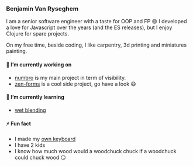 ### Benjamin Van Ryseghem

I am a senior software engineer with a taste for OOP and FP :smile:
I developed a love for Javascript over the years (and the ES releases),
but I enjoy Clojure for spare projects.

On my free time, beside coding, I like carpentry, 3d printing and miniatures painting.

#### 🔭 I’m currently working on

- [numbro](https://github.com/BenjaminVanRyseghem/numbro) is my main project in term of visibility.
- [zen-forms](https://github.com/BenjaminVanRyseghem/zen-forms/) is a cool side project, go have a look :smile:

#### 🌱 I’m currently learning

- [wet blending](https://www.youtube.com/watch?v=ERX3ghWvMDw&list=PLJ94-fHMfAt2IyXSH64l4lbwuswCVP0Rv&index=3&ab_channel=Miniac)

#### ⚡ Fun fact

- I made my [own keyboard](https://benjamin.vanryseghem.com/blog/ergotron/)
- I have 2 kids
- I know how much wood would a woodchuck chuck if a woodchuck could chuck wood 😏

<!--
**BenjaminVanRyseghem/BenjaminVanRyseghem** is a ✨ _special_ ✨ repository because its `README.md` (this file) appears on your GitHub profile.

Here are some ideas to get you started:

- 🔭 I’m currently working on ...
- 🌱 I’m currently learning ...
- 👯 I’m looking to collaborate on ...
- 🤔 I’m looking for help with ...
- 💬 Ask me about ...
- 📫 How to reach me: ...
- 😄 Pronouns: ...
- ⚡ Fun fact: ...
-->
